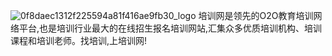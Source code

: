 ![0f8daec1312f225594a81f416ae9fb30_logo](https://github.com/user-attachments/assets/974bddf6-ada2-4aa9-badf-82f4bb361b55)
培训网是领先的O2O教育培训网络平台,也是培训行业最大的在线招生报名培训网站,汇集众多优质培训机构、培训课程和培训老师。找培训,上培训网!
